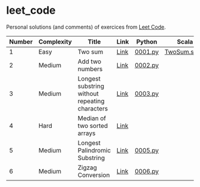 # leet_code

Personal solutions (and comments) of exercices from [Leet Code](https://leetcode.com).

| Number | Complexity | Title                                          | Link                                                                                                | Python                                       | Scala                                                 |
|--------|------------|------------------------------------------------|-----------------------------------------------------------------------------------------------------|----------------------------------------------|-------------------------------------------------------|
| 1      | Easy       | Two sum                                        | [Link](https://leetcode.com/problems/two-sum/description/)                                          | [0001.py](../master/src/main/python/0001.py) | [TwoSum.scala](../master/src/main/scala/TwoSum.scala) |
| 2      | Medium     | Add two numbers                                | [Link](https://leetcode.com/problems/add-two-numbers/description/)                                  | [0002.py](../master/src/main/python/0002.py) | []()                                                  |
| 3      | Medium     | Longest substring without repeating characters | [Link](https://leetcode.com/problems/longest-substring-without-repeating-characters/description/)   | [0003.py](../master/src/main/python/0003.py) | []()                                           |
| 4      | Hard       | Median of two sorted arrays                    | [Link](https://leetcode.com/problems/median-of-two-sorted-arrays/description/)                      | [](../master/src/main/python/0004.py)        | []()                                           |
| 5      | Medium       | Longest Palindromic Substring                    | [Link](https://leetcode.com/problems/longest-substring-without-repeating-characters/description/)                      | [0005.py](../master/src/main/python/0005.py) | []()                                           |
| 6      | Medium       | Zigzag Conversion                    | [Link](https://leetcode.com/problems/zigzag-conversion/description/)                      | [0006.py](../master/src/main/python/0006.py) | []()                                           |